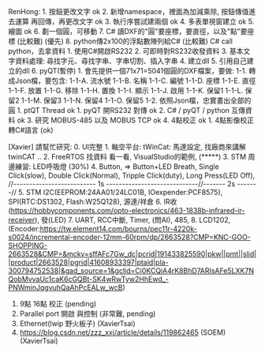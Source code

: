 RenHong:
    1. 按鈕更改文字 ok
    2. 新增namespace，裡面為加減乘除, 按鈕傳值進去運算 再回傳，再更改文字 ok
    3. 執行序嘗試建兩個 ok
    4. 多表單視窗建立 ok
    5. 繪圖 ok
    6. 劃一個圓，可移動
    7. C# 讀DXF的"圓"要座標，要直徑，以及"點"要座標 (比較難) (優先)
    8. python傳2x100的浮點數陣列給C#                (比較難)
       C# call python，去拿資料
    1. 使用C#開啟RS232
    2. 可即時對RS232收發資料
    3. 基本文字資料處理: 尋找字元、尋找字串、字串切割、插入字串
    4. 建立dll
    5. 引用自己建立的dll
    6. pyQT(暫停)
    1. 會先提供一個71x71=5041個圓的DXF檔案，要做:
        1-1. 轉成Json檔，要包含: 
            1-1-A. 流水號
            1-1-B. 名稱
            1-1-C. 編號
            1-1-D. 座標
            1-1-E. 直徑
            1-1-F. 放置
            1-1-G. 移除
            1-1-H. 置換
            1-1-I. 顯示
            1-1-J. 啟用
            1-1-K. 保留1
            1-1-L. 保留2
            1-1-M. 保留3
            1-1-N. 保留4
            1-1-O. 保留5
        1-2. 依照Json檔，忠實畫出全部的圓
    1. ptQT Thread ok
    1. pyQT 開RS232 對傳 ok
    2. C# / pyQT / python 互傳資料 ok
    3. 研究 MOBUS-485 以及 MOBUS TCP ok
    4. 4點校正 ok
    1. 4點影像校正 轉C#語言 (ok)
    
[Xavier] 請幫忙研究:
    0. UI完整
    1. 軸空平台: tWinCat: 馬達設定, 找廠商來講解twinCAT
    ..
    2. FreeRTOS 找資料 看一看, VisualStudio的範例, (*****)
    3. STM 周邊練習: LED呼吸燈 (30%)
    4. Button,  => Button+LED Breath, Single Click(slow), Double Click(Normal), Tripple Click(duty), Long Press(LED Off),
                                      //-------------------------- 1s -----------------------------//------- 2s -------//
    5. STM I2C(EEPROM:24AA01/24LC01B, IOexpender:PCF8575), SPI(RTC:DS1302, Flash:W25Q128), 源達/祥倉
    6. IR收(https://hobbycomponents.com/opto-electronics/463-1838b-infrared-ir-receiver), 發(LED)
    7. UART, RCC中斷, Timer, (問AI), 485, 
    8. LCD1202, (Encoder:https://tw.element14.com/bourns/pec11r-4220k-s0024/incremental-encoder-12mm-60rpm/dp/2663528?CMP=KNC-GOO-SHOPPING-2663528&CMP=&mckv=sffAFc7Gw_dc|pcrid|191433825590|pkw||pmt||slid||product|2663528|pgrid|41608933397|ptaid|pla-300794752538|&gad_source=1&gclid=Cj0KCQiA4rK8BhD7ARIsAFe5LXK7NQobMvvaUc1caK6cGQBt-SK4wRwTyw2HhEwd_-PNWminJqgvuhQaAhPcEALw_wcB)

   1. 9點 16點 校正 (pending)
   2. Parallel port 開啟 與控制 (非常難, pending)
   3. Ethernet(lwip 野火板子) (XavierTsai)
   4. https://blog.csdn.net/zzz_xxj/article/details/119862465 (SOEM) (XavierTsai)
    
